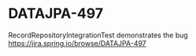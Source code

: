 # DATAJPA-497

RecordRepositoryIntegrationTest demonstrates the bug https://jira.spring.io/browse/DATAJPA-497

